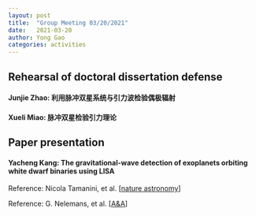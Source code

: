 ```yaml
---
layout: post
title:  "Group Meeting 03/20/2021"
date:   2021-03-20
author: Yong Gao
categories: activities
---
```


##  Rehearsal of doctoral dissertation defense

#### Junjie Zhao: 利用脉冲双星系统与引力波检验偶极辐射 

#### Xueli Miao: 脉冲双星检验引力理论

## Paper presentation

#### Yacheng Kang: The gravitational-wave detection of exoplanets orbiting white dwarf binaries using LISA

Reference: Nicola Tamanini, et al. [[nature astronomy](https://www.nature.com/articles/s41550-019-0807-y)]

Reference: G. Nelemans, et al. [[A&A](https://www.aanda.org/articles/aa/abs/2001/33/aah2754/aah2754.html)]



